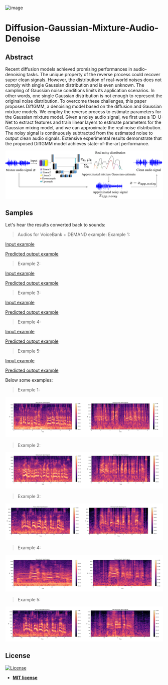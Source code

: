 ![image](https://github.com/PuWang-LP/Diffusion-Gaussian-Mixture-Audio-Denoise/assets/117755153/1464341a-8b7a-466b-9730-247ea6bc20b4)
# Diffusion-Gaussian-Mixture-Audio-Denoise

## Abstract
Recent diffusion models achieved promising performances in audio-denoising tasks. The unique property of the reverse process could recover super clean signals. However, the distribution of real-world noises does not comply with single Gaussian distribution and is even unknown. The sampling of Gaussian noise conditions limits its application scenarios. In other words, one single Gaussian distribution is not enough to represent the original noise distribution. To overcome these challenges, this paper proposes DiffGMM, a denoising model based on the diffusion and Gaussian mixture models. We employ the reverse process to estimate parameters for the Gaussian mixture model. Given a noisy audio signal, we first use a 1D-U-Net to extract features and train linear layers to estimate parameters for the Gaussian mixing model, and we can approximate the real noise distribution. The noisy signal is continuously subtracted from the estimated noise to output clean audio signals. Extensive experimental results demonstrate that the proposed DiffGMM model achieves state-of-the-art performance.

<img src="photo/IMG.png" alt="sound representation" title="sound representation" />


## Samples


Let's hear the results converted back to sounds:

> Audios for VoiceBank + DEMAND example: 
> Example 1:



[Input example](https://github.com/PuWang-LP/Diffusion-Gaussian-Mixture-Audio-Denoise/assets/117755153/b68faae3-9f99-4dfb-97e6-05caba2fc228)

[Predicted output example ](https://github.com/PuWang-LP/Diffusion-Gaussian-Mixture-Audio-Denoise/blob/main/audio/prediction_denoisy_audio/p232_005.wav)

> Example 2:

[Input example](https://github.com/PuWang-LP/Diffusion-Gaussian-Mixture-Audio-Denoise/blob/main/audio/noisy_audio/p232_007.wav)

[Predicted output example ](https://github.com/PuWang-LP/Diffusion-Gaussian-Mixture-Audio-Denoise/blob/main/audio/prediction_denoisy_audio/p232_007.wav)

> Example 3:

[Input example](https://github.com/PuWang-LP/Diffusion-Gaussian-Mixture-Audio-Denoise/blob/main/audio/noisy_audio/p232_293.wav)

[Predicted output example ](https://github.com/PuWang-LP/Diffusion-Gaussian-Mixture-Audio-Denoise/blob/main/audio/prediction_denoisy_audio/p232_293.wav)

> Example 4:

[Input example](https://github.com/PuWang-LP/Diffusion-Gaussian-Mixture-Audio-Denoise/blob/main/audio/noisy_audio/p257_426.wav)

[Predicted output example ](https://github.com/PuWang-LP/Diffusion-Gaussian-Mixture-Audio-Denoise/blob/main/audio/prediction_denoisy_audio/p257_426.wav)

> Example 5:

[Input example](https://github.com/PuWang-LP/Diffusion-Gaussian-Mixture-Audio-Denoise/blob/main/audio/noisy_audio/p257_432.wav)

[Predicted output example ](https://github.com/PuWang-LP/Diffusion-Gaussian-Mixture-Audio-Denoise/blob/main/audio/prediction_denoisy_audio/p257_432.wav)





Below some examples:

> Example 1:

<img src="docs/005.png" alt="audio denoising" title="audio denoising samples"/>

> Example 2:

<img src="docs/007.png" alt="audio denoising" title="audio denoising samples"/>

> Example 3:

<img src="docs/293.png" alt="audio denoising" title="audio denoising samples"/>

> Example 4:

<img src="docs/426.png" alt="audio denoising" title="audio denoising samples"/>

> Example 5:

<img src="docs/432.png" alt="audio denoising" title="audio denoising samples"/>


## License

[![License](http://img.shields.io/:license-mit-blue.svg?style=flat-square)](http://badges.mit-license.org)

- **[MIT license](http://opensource.org/licenses/mit-license.php)**

